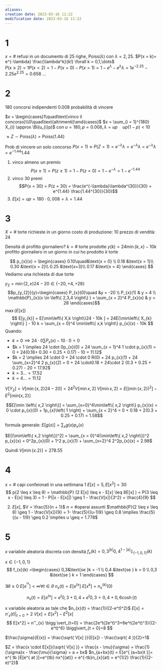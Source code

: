 ```yaml
---
aliases: 
creation date: 2023-03-16 11:22
modification date: 2023-03-16 11:22
---
```


# 1
$x = \#$ refusi in un documento di $25$ righe, $\text{Poiss}(\lambda)$ con $\lambda = 2,25$. $P(x = k)=  e^{-\lambda} \frac{\lambda^k}{k!} \forall k = 0,1,\dots$  
$P(x \geq 2) = 1 P(x < 2) = 1 - P(x = 0) - P(x=1) = 1 - e^\lambda - e^\lambda \lambda = 1 e^{-2.25} - 2.25e^{2.25}=0.658$
...
# 2
180 concorsi indipendenti
0.008 probabilità di vincere  

$x = \begin{cases}1\quad\text{vinco il concorso}\\0\quad\text{altrimenti}\end{cases}$
$x = \sum_{i = 1}^{180} X_{i} \approx \Bi(u_{i}p)$ con $u = 180, p = 0.008, \lambda = up\quad up(1 -p)< 10$

$\approx Z \sim \text{Poiss}(\lambda) = \text{Poiss(1.44)}$

Prob di vincere un solo concorso
$P(x = 1) \approx P(Z = 1) = e^{-\lambda}\lambda = e^{-\lambda}\lambda = e^{ -\lambda }\lambda=e^{ -1.44 }1.44$   


1. vinco almeno un premio
   $$P(x \geq 1) = P(z \geq 1) = 1 - P(z =0) = 1 - e^{ -\lambda } = 1 - e^{-1.44}$$
2. vinco 30 premi
   $$P(x = 30) = P(z = 30) = \frac{e^{-\lambda}\lambda^{30}}{30} = e^{1.44} \frac{1.44^{30}}{30}$$
3.  $E[x] = up = 180 \cdot 0,008 = \lambda = 1.44$

# 3
$X = \#$ torte richieste in un giorno
costo di produzione: $10$
prezzo di vendità: $24$

Densità di profitto giornaliero?
$k = \#$ torte prodotte
$y(k) = 24\min\left\{ k,x \right\} - 10k$ profitto giornaliero in un giorno in cui ho prodotto $k$ torte

$$
p_{x}(x) = \begin{cases}
0.10\quad&\text{x = 0} \\
0.18 &\text{x = 1}\\
0.30 &\text{x = 2}\\
0.25 &\text{x=3}\\
0.17 &\text{x = 4}
\end{cases}
$$
Vediamo una richiesta di due torte

$y_{2} = \min\left\{ 2,x \right\}24 - 20 \in \left\{ -20, +4, +28 \right\}$
$$p_{y_{2}}(y)=\begin{cases} 
P_{x}(0)\quad &y = -20 \\
P_{x}(1) & y = 4 \\
\mathbb{P}_{x}(x \in \left\{ 2,3,4 \right\} ) = \sum_{x = 2}^4 P_{x}(x) & y = 28
\end{cases}$$
$\max \left\{  E[x]\right\}$
$$
E[y_{k}] = E[\min\left\{ X,k \right\}24 - 10k ] = 24E[\min\left\{ X_{k} \right\} ] - 10 k = \sum_{x = 0}^4 \min\left\{ x,k \right\} p_{x}(x) - 10k
$$
Quando:
- $k=0 \implies 24\cdot0 \sum P_{x}(x) - 10 \cdot 0 = 0$
- $k = 1 \implies 24 \cdot 0p_{x}(0) + 24 \sum_{x = 1}^4 1 \cdot p_{x}(1) = 0 + 24(0.18+ 0.30 + 0.25 + 0.17) - 10 = 11.12$
- $k = 2 \implies 24 \cdot 0 + 24 \cdot 0 R(0) + 24 p_{x}(1) + 24 \sum_{x=2}^4 2 p_{x}(2) = 0 + 24 \cdot0.18 + 24\cdot 2 (0.3 + 0.25 + 0.27) - 20 = 17.92$
- $k = 3 \dots = 17.52$
- $k=4 \dots = 11.12$


$V[Y_{2}]= V[\min\left\{ x,2 \right\}24 - 20] = 24^2 V[\min{x,2}]$
$V[\min{x,2}] = E[(\min\left\{ x,2 \right\})^2] - E^2[min\left\{ x,2 \right\}]$

$$E[\min \left\{ x,2 \right\}] = \sum_{x=0}^4\min\left\{ x,2 \right\} p_{x}(x) = 0 \cdot p_{x}(0) + 1p_{x}\left( 1 \right) +  \sum_{x = 2}^4 = 0 + 0.18 + 2(0.3 + 0.25 + 0.17) = 1.58$$

formula generale:
$E[g(x)] = \sum_{x}g(x)p_{x}(x)$

$E[(\min\left\{ x,2 \right\})^2] = \sum_{x = 0}^4(\min\left\{ x,2 \right\})^2 p_{x}(x) = 0^2p_{x}(0) + 1^2 p_{x}(1) + \sum_{x=2}^4 2^2p_{x}(x) = 2.98$

Quindi $V[\min \left\{ x.2 \right\}]= 278.55$

# 4
$x = \#$ capi confeionati in una settimana
1
$E[x] = 5, E[x^2]=30$
$$
p(2 \leq x \leq 8) = \mathbb{P} (2 E[x] \leq x - E[x] \leq 8E[x] ) = P(3 \leq x - E[x] \leq 3) = 1 - P(|x - E[x]|) \geq 1 - \frac{V[x]}{3^2} = \frac{4}{9}
$$

2. $E[x]$, $V = \frac{5}{n + 1}$ $n = \#$operai assunti
$\mathbb{P}(2 \leq x \leq 8) \geq 1 - \frac{V[x]}{9} = 1- \frac{5}{(u-1)9} \geq 0.8 \implies \frac{5}{(u - 1)9} \geq 0.2 \implies u \geq = 1.778$ 


# 5
$x$ variabile aleatoria discreta con densità $f_{x}(k)=0,3^{|k|} 0,4^{1 - |k|} \mathbb{1}_{\left\{ -1,0,1 \right\}}(k)$

$x \in \left\{ -1,0,1 \right\}$
$$
f_{x}(k) =\begin{cases}
0,3&\text{se }k = -1 \\
0,4 &\text{se } k = 0 \\
0,3 &\text{se } k = 1
\end{cases}
$$

$\exists \theta \geq 0$ $E[e^{ ^{tx} }] <\infty \forall t \in \theta$
$n_{x}(t) = E[e^{tx}]$
$E[x^k] = n_{x}^{(k)}(0)$

$$
n_{x}(t) = E[e^{tx}] = e^t 0,3 + 0,4 + e^t {0},3 = 0,4 + 0,6\cosh(t)
$$

x variabile aleatoria as tale che $n_{x}(t) = \frac{1}{(2-e^t)^2}$
$E[x] = n'_{x}(t)\bigg\vert_{t = 0} = 2$
$V[x] = E[x^2] - E^2[x]$
$$
E[x^2] = n''_{x} \bigg \vert_{t=0} = \frac{2e^t(2e^t)^3+6e^t(2e^t)^3}{(2-e^t)^6} \bigg\vert_{t = 0}=8
$$

$\frac{\sigma}{E(x)} = \frac{\sqrt{ V[x] }}{E[x]} - \frac{\sqrt{ 4 }}{2}=1$

$Z = \frac{x \cdot E[x]}{\sqrt{ V[x] }} = \frac{x - \mu}{\sigma} = \frac{1}{\sigma}x - \frac{\mu}{\sigma} = a + bx$
$n_{a+bx}(t) = E[e^{ (a+bx)t }]= e^{ tb }E[e^{ at }]=e^{tb} nx^{(at)} = e^{-tb}n_{x}(at) = e^{1/2} \frac{1}{(2-e)^2}$
